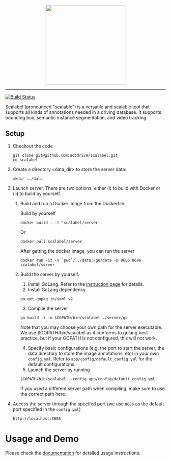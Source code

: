 <p align="center"><img width=250 src="https://s3-us-west-2.amazonaws.com/scalabel-public/www/logo/scalable_dark.svg" /></p>

--------------------------------------------------------------------------------


[![Build Status](https://travis-ci.com/ucbdrive/scalabel.svg?token=9QKS6inVmkjyhrWUHjqT&branch=master)](https://travis-ci.com/ucbdrive/scalabel)

Scalabel (pronounced "scalable") is a versatile and scalable tool that supports all kinds of annotations needed in a driving database. It supports bounding box, semantic instance segmentation, and video tracking.

## Setup ##
1. Checkout the code
    ```
    git clone git@github.com:ucbdrive/scalabel.git
    cd scalabel
    ```
2. Create a directory <data_dir> to store the server data:
    ```
    mkdir ../data
    ```
3. Launch server. There are two options, either (i) to build 
 with Docker or (ii) to build by yourself.
    1. Build and run a Docker image from the Dockerfile.

        Build by yourself
        ```
        docker build . -t 'scalabel/server'
        ```
        Or
        ```
        docker pull scalabel/server
        ```
        After getting the docker image, you can run the server
        ```
        docker run -it -v `pwd`/../data:/go/data -p 8686:8686 scalabel/server
        ```
    2. Build the server by yourself. 
        1. Install GoLang. Refer to the [instruction page](https://golang.org/doc/install) for details.
        2. Install GoLang dependency  
        ```
        go get gopkg.in/yaml.v2
        ```
        3. Compile the server 
        ```
        go build -i -o $GOPATH/bin/scalabel ./server/go
        ```
         Note that you may choose your own path for the server executable. We
        use $GOPATH/bin/scalabel as it conforms to golang best practice, 
        but if your GOPATH is not configured, this will not work.
        
        4. Specify basic configurations (e.g. the port to start the server, 
        the data directory to store the image annotations, etc) in your own 
        `config.yml`. Refer to `app/config/default_config.yml` for the default configurations. 
        5. Launch the server by running 
        ```
        $GOPATH/bin/scalabel --config app/config/default_config.yml
        ```
         If you used a different server path when compiling, make sure to use
        the correct path here.
    
3. Access the server through the specifed port (we use `8686` as the default port
specified in the `config.yml`)
    ```
    http://localhost:8686
    ```

# Usage and Demo

Please check the [documentation](doc/usage.md) for detailed usage instructions.
